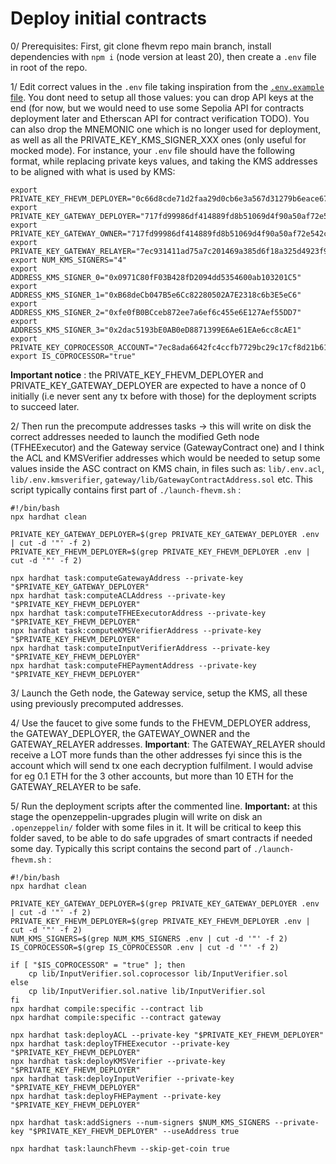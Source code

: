 # Deploy initial contracts

0/ Prerequisites: First, git clone fhevm repo main branch, install dependencies with `npm i` (node version at least 20), then create a `.env` file in root of the repo.

1/ Edit correct values in the `.env` file taking inspiration from the [`.env.example` file](https://github.com/zama-ai/fhevm/blob/main/.env.example). You dont need to setup all those values: you can drop API keys at the end (for now, but we would need to use some Sepolia API for contracts deployment later and Etherscan API for contract verification TODO). You can also drop the MNEMONIC one which is no longer used for deployment, as well as all the PRIVATE_KEY_KMS_SIGNER_XXX ones (only useful for mocked mode).
For instance, your `.env` file should have the following format, while replacing private keys values, and taking the KMS addresses to be aligned with what is used by KMS:

```
export PRIVATE_KEY_FHEVM_DEPLOYER="0c66d8cde71d2faa29d0cb6e3a567d31279b6eace67b0a9d9ba869c119843a5e"
export PRIVATE_KEY_GATEWAY_DEPLOYER="717fd99986df414889fd8b51069d4f90a50af72e542c58ee065f5883779099c6"
export PRIVATE_KEY_GATEWAY_OWNER="717fd99986df414889fd8b51069d4f90a50af72e542c58ee065f5883779099c6"
export PRIVATE_KEY_GATEWAY_RELAYER="7ec931411ad75a7c201469a385d6f18a325d4923f9f213bd882bbea87e160b67"
export NUM_KMS_SIGNERS="4"
export ADDRESS_KMS_SIGNER_0="0x0971C80fF03B428fD2094dd5354600ab103201C5"
export ADDRESS_KMS_SIGNER_1="0xB68deCb047B5e6Cc82280502A7E2318c6b3E5eC6"
export ADDRESS_KMS_SIGNER_2="0xfe0fB0BCceb872ee7a6ef6c455e6E127Aef55DD7"
export ADDRESS_KMS_SIGNER_3="0x2dac5193bE0AB0eD8871399E6Ae61EAe6cc8cAE1"
export PRIVATE_KEY_COPROCESSOR_ACCOUNT="7ec8ada6642fc4ccfb7729bc29c17cf8d21b61abd5642d1db992c0b8672ab901"
export IS_COPROCESSOR="true"
```

**Important notice** : the PRIVATE_KEY_FHEVM_DEPLOYER and PRIVATE_KEY_GATEWAY_DEPLOYER are expected to have a nonce of 0 initially (i.e never sent any tx before with those) for the deployment scripts to succeed later.

2/ Then run the precompute addresses tasks -> this will write on disk the correct addresses needed to launch the modified Geth node (TFHEExecutor) and the Gateway service (GatewayContract one) and I think the ACL and KMSVerifier addresses which would be needed to setup some values inside the ASC contract on KMS chain, in files such as: `lib/.env.acl`, `lib/.env.kmsverifier`, `gateway/lib/GatewayContractAddress.sol` etc. This script typically contains first part of `./launch-fhevm.sh` :

```
#!/bin/bash
npx hardhat clean

PRIVATE_KEY_GATEWAY_DEPLOYER=$(grep PRIVATE_KEY_GATEWAY_DEPLOYER .env | cut -d '"' -f 2)
PRIVATE_KEY_FHEVM_DEPLOYER=$(grep PRIVATE_KEY_FHEVM_DEPLOYER .env | cut -d '"' -f 2)

npx hardhat task:computeGatewayAddress --private-key "$PRIVATE_KEY_GATEWAY_DEPLOYER"
npx hardhat task:computeACLAddress --private-key "$PRIVATE_KEY_FHEVM_DEPLOYER"
npx hardhat task:computeTFHEExecutorAddress --private-key "$PRIVATE_KEY_FHEVM_DEPLOYER"
npx hardhat task:computeKMSVerifierAddress --private-key "$PRIVATE_KEY_FHEVM_DEPLOYER"
npx hardhat task:computeInputVerifierAddress --private-key "$PRIVATE_KEY_FHEVM_DEPLOYER"
npx hardhat task:computeFHEPaymentAddress --private-key "$PRIVATE_KEY_FHEVM_DEPLOYER"
```

3/ Launch the Geth node, the Gateway service, setup the KMS, all these using previously precomputed addresses.

4/ Use the faucet to give some funds to the FHEVM_DEPLOYER address, the GATEWAY_DEPLOYER, the GATEWAY_OWNER and the GATEWAY_RELAYER addresses. **Important**: The GATEWAY_RELAYER should receive a LOT more funds than the other addresses fyi since this is the account which will send tx one each decryption fulfilment. I would advise for eg 0.1 ETH for the 3 other accounts, but more than 10 ETH for the GATEWAY_RELAYER to be safe.

5/ Run the deployment scripts after the commented line. **Important:** at this stage the openzeppelin-upgrades plugin will write on disk an `.openzeppelin/` folder with some files in it. It will be critical to keep this folder saved, to be able to do safe upgrades of smart contracts if needed some day. Typically this script contains the second part of `./launch-fhevm.sh` :

```
#!/bin/bash
npx hardhat clean

PRIVATE_KEY_GATEWAY_DEPLOYER=$(grep PRIVATE_KEY_GATEWAY_DEPLOYER .env | cut -d '"' -f 2)
PRIVATE_KEY_FHEVM_DEPLOYER=$(grep PRIVATE_KEY_FHEVM_DEPLOYER .env | cut -d '"' -f 2)
NUM_KMS_SIGNERS=$(grep NUM_KMS_SIGNERS .env | cut -d '"' -f 2)
IS_COPROCESSOR=$(grep IS_COPROCESSOR .env | cut -d '"' -f 2)

if [ "$IS_COPROCESSOR" = "true" ]; then
    cp lib/InputVerifier.sol.coprocessor lib/InputVerifier.sol
else
    cp lib/InputVerifier.sol.native lib/InputVerifier.sol
fi
npx hardhat compile:specific --contract lib
npx hardhat compile:specific --contract gateway

npx hardhat task:deployACL --private-key "$PRIVATE_KEY_FHEVM_DEPLOYER"
npx hardhat task:deployTFHEExecutor --private-key "$PRIVATE_KEY_FHEVM_DEPLOYER"
npx hardhat task:deployKMSVerifier --private-key "$PRIVATE_KEY_FHEVM_DEPLOYER"
npx hardhat task:deployInputVerifier --private-key "$PRIVATE_KEY_FHEVM_DEPLOYER"
npx hardhat task:deployFHEPayment --private-key "$PRIVATE_KEY_FHEVM_DEPLOYER"

npx hardhat task:addSigners --num-signers $NUM_KMS_SIGNERS --private-key "$PRIVATE_KEY_FHEVM_DEPLOYER" --useAddress true

npx hardhat task:launchFhevm --skip-get-coin true
```
